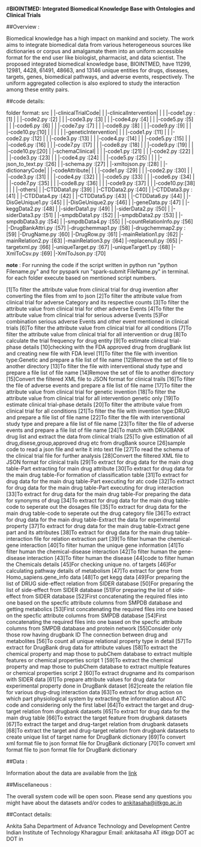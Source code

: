 #**BIOINTMED: Integrated Biomedical Knowledge Base with Ontologies and Clinical Trials**

##Overview :

Biomedical knowledge has a high impact on mankind and society. The work aims to integrate biomedical data from various heterogeneous sources like dictionaries or corpus and amalgamate them into an uniform accessible format for the end user like biologist, pharmacist, and data scientist. The proposed integrated biomedical knowledge base, BIOINTMED, have 11299, 12981, 4428,  61491, 48663, and 13146 unique entities for drugs, diseases, targets, genes, biomedical pathways, and adverse events, respectively. The uniform aggregated collection is also explored to study the interaction among these entity pairs.

##code details:

folder format:
src
|
|-clinicalTrialCode|
|                  |-clinicalIntervention|
|                  |                     |-code1.py :[1]
|                  |                     |-code2.py :[2]
|                  |                     |-code3.py :[3]
|                  |                     |-code4.py :[4]
|                  |                     |-code5.py :[5]
|                  |                     |-code6.py :[6]
|                  |                     |-code7.py :[7]
|                  |                     |-code8.py :[8]
|                  |                     |-code9.py :[9]
|                  |                     |-code10.py:[10]
|                  |
|                  |
|                  |-geneticIntervention|
|                  |                    |-code1.py :[11]
|                  |                    |-code2.py :[12]
|                  |                    |-code3.py :[13]
|                  |                    |-code4.py :[14]
|                  |                    |-code5.py :[15]
|                  |                    |-code6.py :[16]
|                  |                    |-code7.py :[17]
|                  |                    |-code8.py :[18]
|                  |                    |-code9.py :[19]
|                  |                    |-code10.py:[20]
|                  |-schemaClinical|
|                  |               |-code1.py :[21]
|                  |               |-code2.py :[22]
|                  |               |-code3.py :[23]
|                  |               |-code4.py :[24]
|                  |               |-code5.py :[25]
|                  | 
|                  |-json_to_text.py :[26]
|                  |-schema.py :[27]
|                  |-xmltojson.py :[28]
|
|-dictionaryCode|
|               |-codeAttribute|
|               |              |-code1.py :[29]
|               |              |-code2.py :[30]
|               |              |-code3.py :[31]
|               |              |-code4.py :[32]
|               |              |-code5.py :[33]
|               |              |-code6.py :[34]
|               |              |-code7.py :[35]
|               |              |-code8.py :[36]
|               |              |-code9.py :[37]
|               |              |-code10.py:[38]
|               |
|               |-others|
|                       |-CTDData1.py :[39]
|                       |-CTDData2.py :[40]
|                       |-CTDData3.py :[41]
|                       |-CTDData4.py :[42]
|                       |-CTDData5.py :[43]
|                       |-CTDData6.py :[44]
|                       |-DisGeUnique1.py :[45]
|                       |-DisGeUnique2.py :[46]
|                       |-geneData.py :[47]
|                       |-keggData2.py :[48]
|                       |-siderData1.py :[49]
|                       |-siderData2.py :[50]
|                       |-siderData3.py :[51]
|                       |-smpdbData1.py :[52]
|                       |-smpdbData2.py :[53]
|                       |-smpdbData3.py :[54]
|                       |-smpdbData4.py :[55]
|
|-countRelationInfo.py :[56]
|-DrugBankAttri.py :[57]
|-drugchemmap1.py :[58]
|-drugchemmap2.py :[59]
|-DrugName.py :[60]
|-DrugRow.py :[61]
|-mainRelation1.py :[62]
|-mainRelation2.py :[63]
|-mainRelation3.py :[64]
|-replacenull.py :[65]
|-targetxml.py :[66]
|-uniqueTarget.py :[67]
|-uniqueTarget1.py :[68]
|-XmlToCsv.py :[69]
|-XmlToJson.py :[70]

**note** : For running the code if the script written in python run "python Filename.py" and for pyspark run "spark-submit FileName.py" in terminal. for each folder execute based on mentioned script numbers.

[1]To filter the attribute value from clinical trial for drug invention after converting the files from xml to json
[2]To filter the attribute value from clinical trial for adverse Category and its respective counts
[3]To filter the attribute value from clinical trial for other adverse Events
[4]To filter the attribute value from clinical trial for serious adverse Events
[5]For combination serious adverse Events and other event mentioned in clinical trials
[6]To filter the attribute value from clinical trial for all conditions
[7]To filter the attribute value from clinical trial for all intervention or drug
[8]To calculate the trial frequency for drug entity
[9]To estimate clinical trial-phase details
[10]checking with the FDA approved drug from drugBank list and creating new file with FDA level
[11]To filter the file with invention type:Genetic and prepare a file list of file name
[12]Remove the set of file to another directory
[13]To filter the file with interventional study type and prepare a file list of file name
[14]Remove the set of file to another directory
[15]Convert the filtered XML file to JSON format for clinical trails
[16]To filter the file of adverse events and prepare a file list of file name
[17]To filter the attribute value from clinical trial for genetic invention
[18]To filter the attribute value from clinical trial for all intervention genetic only
[19]To estimate clinical trial-phase details
[20]To filter the attribute value from clinical trial for all conditions
[21]To filter the file with invention type:DRUG and prepare a file list of file name
[22]To filter the file with interventional study type and prepare a file list of file name
[23]To filter the file of adverse events and prepare a file list of file name
[24]To match with DRUGBANK drug list and extract the data from clinical trials
[25]To give estimation of all drug,disese,group,approved drug etc from drugBank source
[26]sample code to read a json file and write it into text file
[27]To read the schema of the clinical trial file for further analysis
[28]Convert the filtered XML file to JSON format for clinical trails
[29]To extract for drug data for the main drug table-Part extracting for main drug attribute
[30]To extract for drug data for the main drug table-For formation of classification table
[31]To extract for drug data for the main drug table-Part executing for atc code
[32]To extract for drug data for the main drug table-Part executing for drug interaction
[33]To extract for drug data for the main drug table-For preparing the data for synonyms of drug
[34]To extract for drug data for the main drug table-code to seperate out the dosages file
[35]To extract for drug data for the main drug table-code to seperate out the drug category file
[36]To extract for drug data for the main drug table-Extract the data for experimental property
[37]To extract for drug data for the main drug table-Extract gene part and its attributes
[38]To extract for drug data for the main drug table-interaction file for relation extraction part
[39]To filter human the chemical-gene interaction
[40]To filter human the unique gene information
[41]To filter human the chemical-disease interaction
[42]To filter human the gene-disease interaction
[43]To filter human the disease 
[44]code to filter human the Chemicals details 
[45]For checking unique no. of targets
[46]For calculating pathway details of metabolism
[47]To extract for gene from Homo_sapiens.gene_info data
[48]To get kegg data
[49]For preparing the list of DRUG side-effect relation from SIDER database
[50]For preparing the list of side-effect from SIDER database
[51]For preparing the list of side-effect from SIDER database
[52]First concatenating the required files into one based on the specfic attribute columns from SMPDB database and getting metabolics
[53]First concatenating the required files into one based on the specfic attribute columns from SMPDB database
[54]First concatenating the required files into one based on the specfic attribute columns from SMPDB database and protein network
[55]Consider only those row having drugbank ID The connection between drug and metabolites
[56]To count all unique relational property type in detail
[57]To extract for DrugBank drug data for attribute values
[58]To extract the chemical property and map those to pubChem database to extract multiple features or chemical properties script 1
[59]To extract the chemical property and map those to pubChem database to extract multiple features or chemical properties script 2
[60]To extract drugname and its comparison with SIDER data
[61]To prepare attribute values for drug data for experimental property done in DrugBank dataset
[62]create the relation file for various drug-drug interaction data
[63]To extract for drug action on which part physiological system by extracting the information about ATC code and considering only the first label
[64]To extract the target and drug-target relation from drugbank datasets
[65]To extract for drug data for the main drug table
[66]To extract the target feature from drugbank datasets
[67]To extract the target and drug-target relation from drugbank datasets
[68]To extract the target and drug-target relation from drugbank datasets to create unique list of target name for DrugBank dictionary
[69]To convert xml format file to json format file for DrugBank dictionary
[70]To convert xml format file to json format file for DrugBank dictionary


##Data :

Information about the data are available from the [link]() 

##Miscellaneous :

The overall system code will be open soon.
Please send any questions you might have about the datasets and/or codes to ankitasaha@iitkgp.ac.in

##Contact details:

Ankita Saha
Department of Advance Technology and Development Centre
Indian Institute of Technology Kharagpur
Email: ankitasaha AT iitkgp DOT ac DOT in

